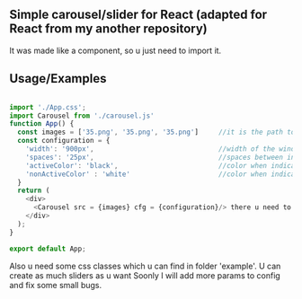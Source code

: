 ## Simple carousel/slider for React (adapted for React from my another repository)
It was made like a component, so u just need to import it.

## Usage/Examples

```javascript

import './App.css';
import Carousel from './carousel.js'
function App() {
  const images = ['35.png', '35.png', '35.png']     //it is the path to your images
  const configuration = {
    'width': '900px',                               //width of the window
    'spaces': '25px',                               //spaces between indicators
    'activeColor': 'black',                         //color when indicator is not active
    'nonActiveColor' : 'white'                      //color when indicator is Active
  }
  return (
    <div>                               
      <Carousel src = {images} cfg = {configuration}/> there u need to pass variables  
    </div>
  );
}

export default App;

```
Also u need some css classes which u can find in folder 'example'. U can create as much sliders as u want
Soonly I will add more params to config and fix some small bugs.
